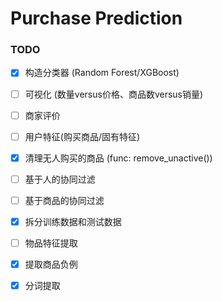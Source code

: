 # Purchase Prediction


### TODO

- [x] 构造分类器 (Random Forest/XGBoost)

- [ ] 可视化 (数量versus价格、商品数versus销量)

- [ ] 商家评价

- [ ] 用户特征(购买商品/固有特征)

- [x] 清理无人购买的商品 (func: remove_unactive())

- [ ] 基于人的协同过滤

- [ ] 基于商品的协同过滤

- [x] 拆分训练数据和测试数据

- [ ] 物品特征提取

- [x] 提取商品负例

- [x] 分词提取